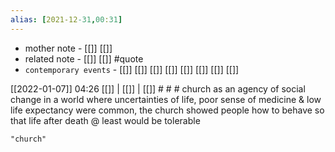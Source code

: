 ```yaml
---
alias: [2021-12-31,00:31]
---
```

- mother note - [[]] [[]]
- related note - [[]] [[]] #quote 
- `contemporary events` - [[]] [[]] [[]] [[]] [[]] [[]] [[]] [[]]

[[2022-01-07]] 04:26 [[]] | [[]] | [[]] # # #
church as an agency of social change
in a world where uncertainties of life, poor sense of medicine & low life expectancy were common, the church showed people how to behave so that life after death @ least would be tolerable

```query 2021-12-31 00:31
"church"
```
